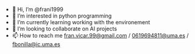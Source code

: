 - 👋 Hi, I’m @frani1999
- 👀 I’m interested in python programming
- 🌱 I’m currently learning working with the environement
- 💞️ I’m looking to collaborate on AI projects
- 📫 How to reach me fran.vicar.99@gmail.com / 0619694811@uma.es / fbonilla@ic.uma.es

<!---
frani1999/frani1999 is a ✨ special ✨ repository because its `README.md` (this file) appears on your GitHub profile.
You can click the Preview link to take a look at your changes.
--->
